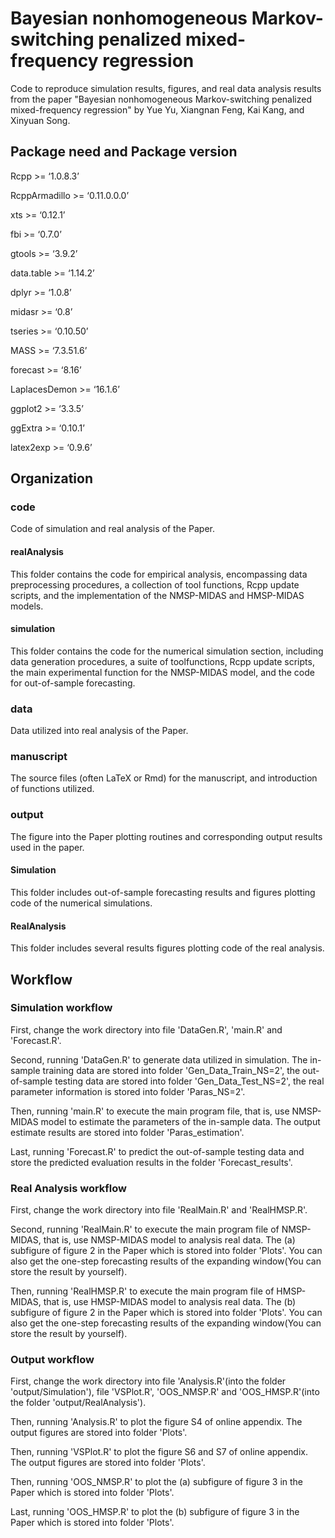 # Bayesian nonhomogeneous Markov-switching penalized mixed-frequency regression

Code to reproduce simulation results, figures, and real data analysis results from the paper "Bayesian nonhomogeneous Markov-switching penalized mixed-frequency regression" by Yue Yu, Xiangnan Feng, Kai Kang, and Xinyuan Song.

## Package need and Package version

Rcpp >= ‘1.0.8.3’

RcppArmadillo >= ‘0.11.0.0.0’

xts >= ‘0.12.1’

fbi >= ‘0.7.0’

gtools >= ‘3.9.2’

data.table >= ‘1.14.2’

dplyr >= ‘1.0.8’

midasr >= ‘0.8’

tseries >= ‘0.10.50’

MASS >= ‘7.3.51.6’

forecast >= ‘8.16’

LaplacesDemon >= ‘16.1.6’

ggplot2 >= ‘3.3.5’

ggExtra >= ‘0.10.1’

latex2exp >= ‘0.9.6’

## Organization

### code
Code of simulation and real analysis of the Paper.

#### realAnalysis
This folder contains the code for empirical analysis, encompassing data preprocessing procedures, a collection of tool functions, Rcpp update scripts, and the implementation of the NMSP-MIDAS and HMSP-MIDAS models.

#### simulation
This folder contains the code for the numerical simulation section, including data generation procedures, a suite of toolfunctions, Rcpp update scripts, the main experimental function for the NMSP-MIDAS model, and the code for out-of-sample forecasting.

### data
Data utilized into real analysis of the Paper.

### manuscript
The source files (often LaTeX or Rmd) for the manuscript, and introduction of functions utilized.

### output
The figure into the Paper plotting routines and corresponding output results used in the paper.

#### Simulation
This folder includes out-of-sample forecasting results and figures plotting code of the numerical simulations.

#### RealAnalysis
This folder includes several results figures plotting code of  the real analysis.

## Workflow

### Simulation workflow

First, change the work directory into file 'DataGen.R', 'main.R' and 'Forecast.R'.

Second, running 'DataGen.R' to generate data utilized in simulation. The in-sample training data are stored into folder 'Gen_Data_Train_NS=2', the out-of-sample testing data are stored into folder 'Gen_Data_Test_NS=2', the real parameter information is stored into folder 'Paras_NS=2'.

Then, running 'main.R' to execute the main program file, that is, use NMSP-MIDAS model to estimate the parameters of the in-sample data. The output estimate results are stored into folder 'Paras_estimation'.

Last, running 'Forecast.R' to predict the out-of-sample testing data and store the predicted evaluation results in the folder 'Forecast_results'.

### Real Analysis workflow

First, change the work directory into file 'RealMain.R' and 'RealHMSP.R'.

Second, running 'RealMain.R' to execute the main program file of NMSP-MIDAS, that is, use NMSP-MIDAS model to analysis real data. The (a) subfigure of figure 2 in the Paper which is stored into folder 'Plots'. You can also get the one-step forecasting results of the expanding window(You can store the result by yourself).

Then, running 'RealHMSP.R' to execute the main program file of HMSP-MIDAS, that is, use HMSP-MIDAS model to analysis real data. The (b) subfigure of figure 2 in the Paper which is stored into folder 'Plots'. You can also get the one-step forecasting results of the expanding window(You can store the result by yourself).

### Output workflow

First, change the work directory into file 'Analysis.R'(into the folder 'output/Simulation'), file 'VSPlot.R', 'OOS_NMSP.R' and 'OOS_HMSP.R'(into the folder 'output/RealAnalysis').

Then, running 'Analysis.R' to plot the figure S4 of online appendix. The output figures are stored into folder 'Plots'.

Then, running 'VSPlot.R' to plot the figure S6 and S7 of online appendix. The output figures are stored into folder 'Plots'.

Then, running 'OOS_NMSP.R' to plot the (a) subfigure of figure 3 in the Paper which is stored into folder 'Plots'.

Last, running 'OOS_HMSP.R' to plot the (b) subfigure of figure 3 in the Paper which is stored into folder 'Plots'.




